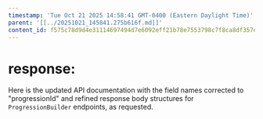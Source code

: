 ```yaml
---
timestamp: 'Tue Oct 21 2025 14:58:41 GMT-0400 (Eastern Daylight Time)'
parent: '[[../20251021_145841.275b616f.md]]'
content_id: f575c78d9d4e31114697494d7e6092eff21b78e7553798c7f8ca8df357eba86b
---
```


# response:

Here is the updated API documentation with the field names corrected to "progressionId" and refined response body structures for `ProgressionBuilder` endpoints, as requested.
